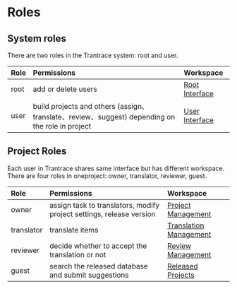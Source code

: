 # Roles

## System roles 

<span id='system-roles'></span>

There are two roles in the Trantrace system: root and user. 

| Role | Permissions | Workspace |
| :--- | :--- | :--- |
| root | add or delete users | [Root Interface](../interface/root.md) |
| user | build projects and others (assign、translate、review、suggest) depending on the role in project | [User Interface](../interface/user.md) |

## Project Roles

Each user in Trantrace shares same interface but has different workspace. There are four roles in oneproject: owner, translator, reviewer, guest.

| Role | Permissions | Workspace |
| :--- | :--- | :--- |
| owner | assign task to translators, modify project settings, release version | [Project Management](../interface/owner-project-management.md) |
| translator | translate items | [Translation Management](../interface/translator-translation-management.md) |
| reviewer | decide whether to accept the translation or not | [Review Management](../interface/reviewer-review-management.md) |
| guest | search the released database and submit suggestions | [Released Projects](../interface/guest-released-projects.md) |




